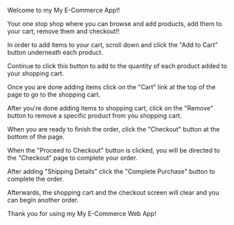 Welcome to my My E-Commerce App!!

Your one stop shop where you can browse and add products, add them to your cart, remove them and checkout!!

In order to add items to your cart, scroll down and click the "Add to Cart" button underneath each product.

Continue to click this button to add to the quantity of each product added to your shopping cart.

Once you are done adding items click on the "Cart" link at the top of the page to go to the shopping cart.

After you're done adding items to shopping cart, click on the "Remove" button to remove a specific product from you shopping cart.

When you are ready to finish the order, click the "Checkout" button at the bottom of the page.

When the "Proceed to Checkout" button is clicked, you will be directed to the "Checkout" page to complete your order.

After adding "Shipping Details" click the "Complete Purchase" button to complete the order. 

Afterwards, the shopping cart and the checkout screen will clear and you can begin another order.

Thank you for using my My E-Commerce Web App!